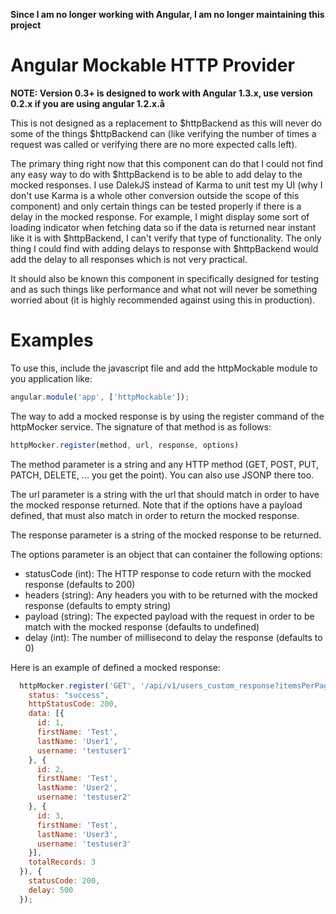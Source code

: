 **Since I am no longer working with Angular, I am no longer maintaining this project**


# Angular Mockable HTTP Provider

**NOTE: Version 0.3+ is designed to work with Angular 1.3.x, use version 0.2.x if you are using angular 1.2.x.å**

This is not designed as a replacement to $httpBackend as this will never do some of the things $httpBackend can (like verifying the number of times a request was called or verifying there are no more expected calls left).

The primary thing right now that this component can do that I could not find any easy way to do with $httpBackend is to be able to add delay to the mocked responses. I use DalekJS instead of Karma to unit test my UI (why I don't use Karma is a whole other conversion outside the scope of this component) and only certain things can be tested properly if there is a delay in the mocked response. For example, I might display some sort of loading indicator when fetching data so if the data is returned near instant like it is with $httpBackend, I can't verify that type of functionality.  The only thing I could find with adding delays to response with $httpBackend would add the delay to all responses which is not very practical.

It should also be known this component in specifically designed for testing and as such things like performance and what not will never be something worried about (it is highly recommended against using this in production).

# Examples

To use this, include the javascript file and add the httpMockable module to you application like:

```javascript
angular.module('app', ['httpMockable']);
```

The way to add a mocked response is by using the register command of the httpMocker service.  The signature of that method is as follows:

```javascript
httpMocker.register(method, url, response, options)
```

The method parameter is a string and any HTTP method (GET, POST, PUT, PATCH, DELETE, ... you get the point).  You can also use JSONP there too.

The url parameter is a string with the url that should match in order to have the mocked response returned.  Note that if the options have a payload defined, that must also match in order to return the mocked response.

The response parameter is a string of the mocked response to be returned.

The options parameter is an object that can container the following options:

- statusCode (int): The HTTP response to code return with the mocked response (defaults to 200)
- headers (string): Any headers you with to be returned with the mocked response (defaults to empty string)
- payload (string): The expected payload with the request in order to be match with the mocked response (defaults to undefined)
- delay (int): The number of millisecond to delay the response (defaults to 0)

Here is an example of defined a mocked response:

```javascript
  httpMocker.register('GET', '/api/v1/users_custom_response?itemsPerPage=3', JSON.stringify({
    status: "success",
    httpStatusCode: 200,
    data: [{
      id: 1,
      firstName: 'Test',
      lastName: 'User1',
      username: 'testuser1'
    }, {
      id: 2,
      firstName: 'Test',
      lastName: 'User2',
      username: 'testuser2'
    }, {
      id: 3,
      firstName: 'Test',
      lastName: 'User3',
      username: 'testuser3'
    }],
    totalRecords: 3
  }), {
    statusCode: 200,
    delay: 500
  });
```
